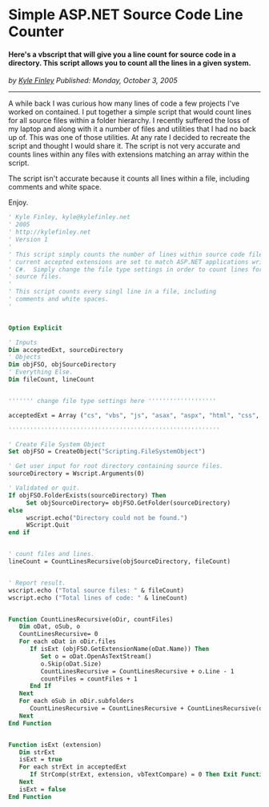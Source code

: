 # Simple ASP.NET Source Code Line Counter
#### Here's a vbscript that will give you a line count for source code in a directory. This script allows you to count all the lines in a given system.

*<div class="article-meta-data"> by <span class="article-meta-author" itemprop="author"><a href="https://twitter.com/kfinley" target="_blank" title="kfinley on Twitter">Kyle Finley</a></span> Published: <time itemprop="pubdate" datetime="10/3/2005 7:36:00 PM">Monday, October 3, 2005</time></div>*

---

A while back I was curious how many lines of code a few projects I've worked on contained. I put together a simple script that would count lines for all source files within a folder hierarchy. I recently suffered the loss of my laptop and along with it a number of files and utilities that I had no back up of. This was one of those utilities. At any rate I decided to recreate the script and thought I would share it. The script is not very accurate and counts lines within any files with extensions matching an array within the script.

The script isn't accurate because it counts all lines within a file, including comments and white space.

Enjoy.

```vb
' Kyle Finley, kyle@kylefinley.net
' 2005
' http://kylefinley.net
' Version 1
'
' This script simply counts the number of lines within source code files. The
' current accepted extensions are set to match ASP.NET applications written in
' C#.  Simply change the file type settings in order to count lines for other
' source files.
'
' This script counts every singl line in a file, including
' comments and white spaces.
'


Option Explicit

' Inputs
Dim acceptedExt, sourceDirectory
' Objects
Dim objFSO, objSourceDirectory
' Everything Else.
Dim fileCount, lineCount


''''''' change file type settings here '''''''''''''''''''

acceptedExt = Array ("cs", "vbs", "js", "asax", "aspx", "html", "css", "config", "sql")

'''''''''''''''''''''''''''''''''''''''''''''''''''''''''''

' Create File System Object
Set objFSO = CreateObject("Scripting.FileSystemObject")

' Get user input for root directory containing source files.
sourceDirectory = Wscript.Arguments(0)

' Validated or quit.
If objFSO.FolderExists(sourceDirectory) Then
     Set objSourceDirectory= objFSO.GetFolder(sourceDirectory)
else
     wscript.echo("Directory could not be found.")
     WScript.Quit
end if


' count files and lines.
lineCount = CountLinesRecursive(objSourceDirectory, fileCount)


' Report result.
wscript.echo ("Total source files: " & fileCount)
wscript.echo ("Total lines of code: " & lineCount)


Function CountLinesRecursive(oDir, countFiles)
   Dim oDat, oSub, o
   CountLinesRecursive= 0
   For each oDat in oDir.files
      If isExt (objFSO.GetExtensionName(oDat.Name)) Then
         Set o = oDat.OpenAsTextStream()
         o.Skip(oDat.Size)
         CountLinesRecursive = CountLinesRecursive + o.Line - 1
         countFiles = countFiles + 1
      End If
   Next
   For each oSub in oDir.subfolders
      CountLinesRecursive = CountLinesRecursive + CountLinesRecursive(oSub, countFiles)
   Next
End Function


Function isExt (extension)
   Dim strExt
   isExt = true
   For each strExt in acceptedExt
      If StrComp(strExt, extension, vbTextCompare) = 0 Then Exit Function
   Next
   isExt = false
End Function
```
